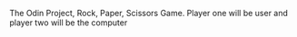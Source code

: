 The Odin Project, Rock, Paper, Scissors Game.
Player one will be user and player two will be the computer 
